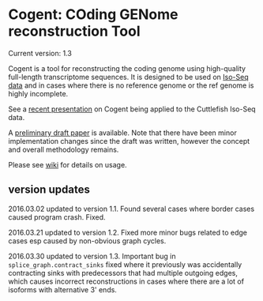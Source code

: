 # Cogent: COding GENome reconstruction Tool

Current version: 1.3

Cogent is a tool for reconstructing the coding genome using high-quality full-length transcriptome sequences. It is designed to be used on [Iso-Seq data](https://github.com/PacificBiosciences/cDNA_primer/wiki) and in cases where there is no reference genome or the ref genome is highly incomplete. 

See a [recent presentation](https://www.dropbox.com/s/mn6hwhguh0pqceu/20160106_Cogent_developers_conference_slides_Cuttlefish.pdf?dl=0) on Cogent being applied to the Cuttlefish Iso-Seq data. 

A [preliminary draft paper](https://www.dropbox.com/s/gmndqsihsv7i4gt/20151023_Cogent_RECOMB2016_draft_LizTseng_v4.pdf?dl=0) is available. Note that there have been minor implementation changes since the draft was written, however the concept and overall methodology remains.

Please see [wiki](https://github.com/Magdoll/Cogent/wiki) for details on usage.


## version updates
2016.03.02  updated to version 1.1. Found several cases where border cases caused program crash. Fixed.

2016.03.21  updated to version 1.2. Fixed more minor bugs related to edge cases esp caused by non-obvious graph cycles.

2016.03.30  updated to version 1.3. Important bug in `splice_graph.contract_sinks` fixed where it previously was accidentally contracting sinks with predecessors that had multiple outgoing edges, which causes incorrect reconstructions in cases where there are a lot of isoforms with alternative 3' ends.
